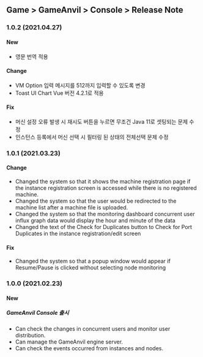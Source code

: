 ## Game > GameAnvil > Console > Release Note

### 1.0.2 (2021.04.27)

#### New

* 영문 번역 적용

#### Change

* VM Option 입력 메시지를 512까지 입력할 수 있도록 변경
* Toast UI Chart Vue 버전 4.2.1로 적용

#### Fix

* 머신 설정 오류 발생 시 재시도 버튼을 누르면 무조건 Java 11로 셋팅되는 문제 수정
* 인스턴스 등록에서 머신 선택 시 필터링 된 상태의 전체선택 문제 수정

### 1.0.1 (2021.03.23)

#### Change

* Changed the system so that it shows the machine registration page if the instance registration screen is accessed while there is no registered machine.
* Changed the system so that the user would be redirected to the machine list after a machine file is uploaded.
* Changed the system so that the monitoring dashboard concurrent user influx graph data would display the hour and minute of the data
* Changed the text of the Check for Duplicates button to Check for Port Duplicates in the instance registration/edit screen

#### Fix

* Changed the system so that a popup window would appear if Resume/Pause is clicked without selecting node monitoring

### 1.0.0 (2021.02.23)

#### New

##### GameAnvil Console 출시

* Can check the changes in concurrent users and monitor user distribution.
* Can manage the GameAnvil engine server.
* Can check the events occurred from instances and nodes.
